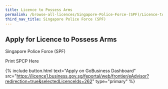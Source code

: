 ```yaml
---
title: Licence to Possess Arms
permalink: /browse-all-licences/Singapore-Police-Force-(SPF)/Licence-to-Possess-Arms
third_nav_title: Singapore Police Force (SPF)
---
```


## Apply for Licence to Possess Arms

Singapore Police Force (SPF)

Print SPCP Here

{% include button.html text="Apply on GoBusiness Dashboard" src="https://licence1.business.gov.sg/feportal/web/frontier/eAdvisor?redirection=true&selectedLicenceIds=262" type="primary" %}
